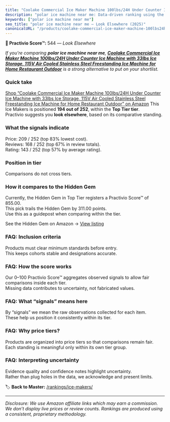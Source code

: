 ```yaml
---
title: "Coolake Commercial Ice Maker Machine 100lbs/24H Under Counter Ice Machine with 33lbs Ice Storage, 115V Air Cooled Stainless Steel Freestanding Ice Machine for Home Restaurant Outdoor"
description: "polar ice machine near me: Data-driven ranking using the Practivio Score™. Positioned by quality, value, demand, findability, momentum."
keywords: ["polar ice machine near me"]
seo_title: "polar ice machine near me — Look Elsewhere (2025)"
canonicalURL: "/products/coolake-commercial-ice-maker-machine-100lbs24h-under-counter-ice-machine-with-33lbs-ice-storage-115v-air-cooled-stainless-steel-freestanding-ice-machine-for-home-restaurant-outdoor-B0DWLTJ8W3/"
---
```


**🚫 Practivio Score™:** 544 — _Look Elsewhere_


*If you're comparing **polar ice machine near me**, **[Coolake Commercial Ice Maker Machine 100lbs/24H Under Counter Ice Machine with 33lbs Ice Storage, 115V Air Cooled Stainless Steel Freestanding Ice Machine for Home Restaurant Outdoor](https://www.amazon.com/dp/B0DWLTJ8W3?tag=practivio-20)** is a strong alternative to put on your shortlist.*
### Quick take
[Shop “Coolake Commercial Ice Maker Machine 100lbs/24H Under Counter Ice Machine with 33lbs Ice Storage, 115V Air Cooled Stainless Steel Freestanding Ice Machine for Home Restaurant Outdoor” on Amazon](https://www.amazon.com/dp/B0DWLTJ8W3?tag=practivio-20)
This Ice Makers is positioned **194 out of 252**, within the **Top Tier tier**.  
Practivio suggests you **look elsewhere**, based on its comparative standing.

### What the signals indicate
Price: 209 / 252 (top 83% lowest cost).  
Reviews: 168 / 252 (top 67% in review totals).  
Rating: 143 / 252 (top 57% by average rating).  

### Position in tier
Comparisons do not cross tiers.

### How it compares to the Hidden Gem
Currently, the Hidden Gem in Top Tier registers a Practivio Score™ of 855.00.  
This pick trails the Hidden Gem by 311.00 points.  
Use this as a guidepost when comparing within the tier.  

See the Hidden Gem on Amazon → [View listing](https://www.amazon.com/dp/B0964BF4N7?tag=practivio-20)

### FAQ: Inclusion criteria
Products must clear minimum standards before entry.  
This keeps cohorts stable and designations accurate.

### FAQ: How the score works
Our 0–100 Practivio Score™ aggregates observed signals to allow fair comparisons inside each tier.  
Missing data contributes to uncertainty, not fabricated values.

### FAQ: What “signals” means here
By “signals” we mean the raw observations collected for each item.  
These help us position it consistently within its tier.

### FAQ: Why price tiers?
Products are organized into price tiers so that comparisons remain fair.  
Each standing is meaningful only within its own tier group.

### FAQ: Interpreting uncertainty
Evidence quality and confidence notes highlight uncertainty.  
Rather than plug holes in the data, we acknowledge and present limits.


🏷️ **Back to Master:** [/rankings/ice-makers/](/rankings/ice-makers/)

---
_Disclosure: We use Amazon affiliate links which may earn a commission. We don’t display live prices or review counts. Rankings are produced using a consistent, proprietary methodology._
